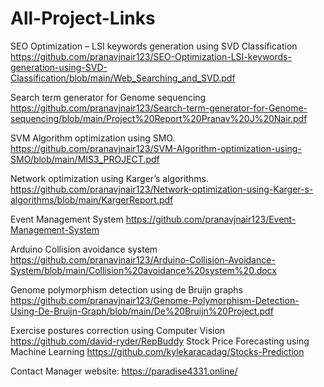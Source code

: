 # All-Project-Links

SEO Optimization – LSI keywords generation using SVD Classification </br>
https://github.com/pranavjnair123/SEO-Optimization-LSI-keywords-generation-using-SVD-Classification/blob/main/Web_Searching_and_SVD.pdf

Search term generator for Genome sequencing
https://github.com/pranavjnair123/Search-term-generator-for-Genome-sequencing/blob/main/Project%20Report%20Pranav%20J%20Nair.pdf

SVM Algorithm optimization using SMO.
https://github.com/pranavjnair123/SVM-Algorithm-optimization-using-SMO/blob/main/MIS3_PROJECT.pdf

Network optimization using Karger’s algorithms.
https://github.com/pranavjnair123/Network-optimization-using-Karger-s-algorithms/blob/main/KargerReport.pdf

Event Management System
https://github.com/pranavjnair123/Event-Management-System

Arduino Collision avoidance system
https://github.com/pranavjnair123/Arduino-Collision-Avoidance-System/blob/main/Collision%20avoidance%20system%20.docx

Genome polymorphism detection using de Bruijn graphs
https://github.com/pranavjnair123/Genome-Polymorphism-Detection-Using-De-Bruijn-Graph/blob/main/De%20Bruijn%20Project.pdf

Exercise postures correction using Computer Vision
https://github.com/david-ryder/RepBuddy
Stock Price Forecasting using Machine Learning
https://github.com/kylekaracadag/Stocks-Prediction

Contact Manager website: https://paradise4331.online/
